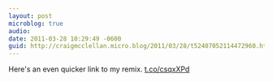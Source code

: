 ```yaml
---
layout: post
microblog: true
audio: 
date: 2011-03-28 10:29:49 -0600
guid: http://craigmcclellan.micro.blog/2011/03/28/t52407052114472960.html
---
```

Here's an even quicker link to my remix. [t.co/csqxXPd](http://t.co/csqxXPd)
